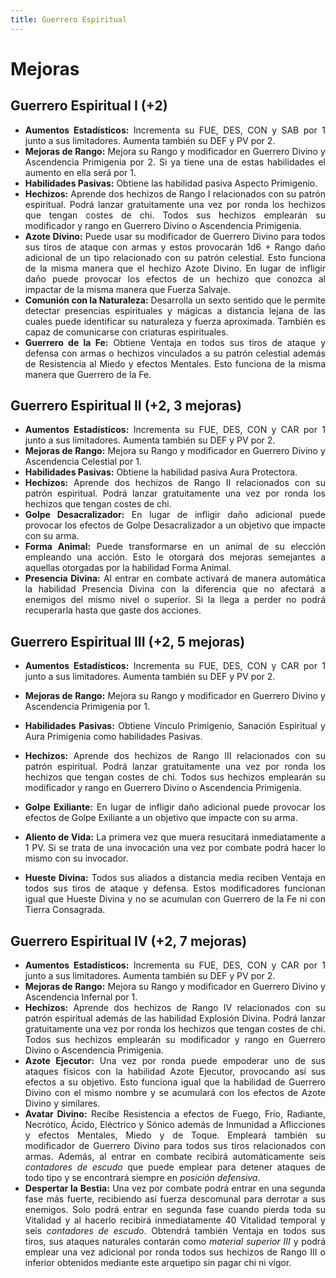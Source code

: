 ```yaml
---
title: Guerrero Espiritual
---
```


<style>body {text-align: justify}</style>

# Mejoras

## Guerrero Espiritual I (+2)

- **Aumentos Estadísticos:** Incrementa su FUE, DES, CON y SAB por 1 junto a sus limitadores. Aumenta también su DEF y PV por 2.
- **Mejoras de Rango:** Mejora su Rango y modificador en Guerrero Divino y Ascendencia Primigenia por 2. Si ya tiene una de estas habilidades el aumento en ella será por 1. 
- **Habilidades Pasivas:** Obtiene las habilidad pasiva Aspecto Primigenio.
- **Hechizos:** Aprende dos hechizos de Rango I relacionados con su patrón espiritual. Podrá lanzar gratuitamente una vez por ronda los hechizos que tengan costes de chi. Todos sus hechizos emplearán su modificador y rango en Guerrero Divino o Ascendencia Primigenia.
- **Azote Divino:** Puede usar su modificador de Guerrero Divino para todos sus tiros de ataque con armas y estos provocarán 1d6 + Rango daño adicional de un tipo relacionado con su patrón celestial. Esto funciona de la misma manera que el hechizo Azote Divino. En lugar de infligir daño puede provocar los efectos de un hechizo que conozca al impactar de la misma manera que Fuerza Salvaje.
- **Comunión con la Naturaleza:** Desarrolla un sexto sentido que le permite detectar presencias espirituales y mágicas a distancia lejana de las cuales puede identificar su naturaleza y fuerza aproximada. También es capaz de comunicarse con criaturas espirituales.
- **Guerrero de la Fe:** Obtiene Ventaja en todos sus tiros de ataque y defensa con armas o hechizos vinculados a su patrón celestial además de Resistencia al Miedo y efectos Mentales. Esto funciona de la misma manera que Guerrero de la Fe.

## Guerrero Espiritual II (+2, 3 mejoras)

- **Aumentos Estadísticos:** Incrementa su FUE, DES, CON y CAR por 1 junto a sus limitadores. Aumenta también su DEF y PV por 2.
- **Mejoras de Rango:** Mejora su Rango y modificador en Guerrero Divino y Ascendencia Celestial por 1. 
- **Habilidades Pasivas:** Obtiene la habilidad pasiva Aura Protectora.
- **Hechizos:** Aprende dos hechizos de Rango II relacionados con su patrón espiritual. Podrá lanzar gratuitamente una vez por ronda los hechizos que tengan costes de chi. 
- **Golpe Desacralizador:** En lugar de infligir daño adicional puede provocar los efectos de Golpe Desacralizador a un objetivo que impacte con su arma.
- **Forma Animal:** Puede transformarse en un animal de su elección empleando una acción. Esto le otorgará dos mejoras semejantes a aquellas otorgadas por la habilidad Forma Animal.
- **Presencia Divina:** Al entrar en combate activará de manera automática la habilidad Presencia Divina con la diferencia que no afectará a enemigos del mismo nivel o superior. Si la llega a perder no podrá recuperarla hasta que gaste dos acciones.

## Guerrero Espiritual III (+2, 5 mejoras)

- **Aumentos Estadísticos:** Incrementa su FUE, DES, CON y CAR por 1 junto a sus limitadores. Aumenta también su DEF y PV por 2.

- **Mejoras de Rango:** Mejora su Rango y modificador en Guerrero Divino y Ascendencia Primigenia por 1.

- **Habilidades Pasivas:** Obtiene Vínculo Primigenio, Sanación Espiritual y Aura Primigenia como habilidades Pasivas.

- **Hechizos:** Aprende dos hechizos de Rango III relacionados con su patrón espiritual. Podrá lanzar gratuitamente una vez por ronda los hechizos que tengan costes de chi. Todos sus hechizos emplearán su modificador y rango en Guerrero Divino o Ascendencia Primigenia.

- **Golpe Exiliante:** En lugar de infligir daño adicional puede provocar los efectos de Golpe Exiliante a un objetivo que impacte con su arma.

- **Aliento de Vida:** La primera vez que muera resucitará inmediatamente a 1 PV. Si se trata de una invocación una vez por combate podrá hacer lo mismo con su invocador.

- **Hueste Divina:** Todos sus aliados a distancia media reciben Ventaja en todos sus tiros de ataque y defensa. Estos modificadores funcionan igual que Hueste Divina y no se acumulan con Guerrero de la Fe ni con Tierra Consagrada.

## Guerrero Espiritual IV (+2, 7 mejoras)

- **Aumentos Estadísticos:** Incrementa su FUE, DES, CON y CAR por 1 junto a sus limitadores. Aumenta también su DEF y PV por 2.
- **Mejoras de Rango:** Mejora su Rango y modificador en Guerrero Divino y Ascendencia Infernal por 1.
- **Hechizos:** Aprende dos hechizos de Rango IV relacionados con su patrón espiritual además de las habilidad Explosión Divina. Podrá lanzar gratuitamente una vez por ronda los hechizos que tengan costes de chi. Todos sus hechizos emplearán su modificador y rango en Guerrero Divino o Ascendencia Primigenia.
- **Azote Ejecutor:** Una vez por ronda puede empoderar uno de sus ataques físicos con la habilidad Azote Ejecutor, provocando así sus efectos a su objetivo. Esto funciona igual que la habilidad de Guerrero Divino con el mismo nombre y se acumulará con los efectos de Azote Divino y similares. 
- **Avatar Divino:** Recibe Resistencia a efectos de Fuego, Frío, Radiante, Necrótico, Ácido, Eléctrico y Sónico además de Inmunidad a Aflicciones y efectos Mentales, Miedo y de Toque. Empleará también su modificador de Guerrero Divino para todos sus tiros relacionados con armas. Además, al entrar en combate recibirá automáticamente seis *contadores de escudo* que puede emplear para detener ataques de todo tipo y se encontrará siempre en *posición defensiva*. 
- **Despertar la Bestia:** Una vez por combate podrá entrar en una segunda fase más fuerte, recibiendo así fuerza descomunal para derrotar a sus enemigos. Solo podrá entrar en segunda fase cuando pierda toda su Vitalidad y al hacerlo recibirá inmediatamente 40 Vitalidad temporal y seis *contadores de escudo*. Obtendrá también Ventaja en todos sus tiros, sus ataques naturales contarán como *material superior III* y podrá emplear una vez adicional por ronda todos sus hechizos de Rango III o inferior obtenidos mediante este arquetipo sin pagar chi ni vigor. 